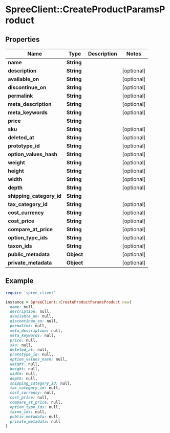 # SpreeClient::CreateProductParamsProduct

## Properties

| Name | Type | Description | Notes |
| ---- | ---- | ----------- | ----- |
| **name** | **String** |  |  |
| **description** | **String** |  | [optional] |
| **available_on** | **String** |  | [optional] |
| **discontinue_on** | **String** |  | [optional] |
| **permalink** | **String** |  | [optional] |
| **meta_description** | **String** |  | [optional] |
| **meta_keywords** | **String** |  | [optional] |
| **price** | **String** |  |  |
| **sku** | **String** |  | [optional] |
| **deleted_at** | **String** |  | [optional] |
| **prototype_id** | **String** |  | [optional] |
| **option_values_hash** | **String** |  | [optional] |
| **weight** | **String** |  | [optional] |
| **height** | **String** |  | [optional] |
| **width** | **String** |  | [optional] |
| **depth** | **String** |  | [optional] |
| **shipping_category_id** | **String** |  |  |
| **tax_category_id** | **String** |  | [optional] |
| **cost_currency** | **String** |  | [optional] |
| **cost_price** | **String** |  | [optional] |
| **compare_at_price** | **String** |  | [optional] |
| **option_type_ids** | **String** |  | [optional] |
| **taxon_ids** | **String** |  | [optional] |
| **public_metadata** | **Object** |  | [optional] |
| **private_metadata** | **Object** |  | [optional] |

## Example

```ruby
require 'spree_client'

instance = SpreeClient::CreateProductParamsProduct.new(
  name: null,
  description: null,
  available_on: null,
  discontinue_on: null,
  permalink: null,
  meta_description: null,
  meta_keywords: null,
  price: null,
  sku: null,
  deleted_at: null,
  prototype_id: null,
  option_values_hash: null,
  weight: null,
  height: null,
  width: null,
  depth: null,
  shipping_category_id: null,
  tax_category_id: null,
  cost_currency: null,
  cost_price: null,
  compare_at_price: null,
  option_type_ids: null,
  taxon_ids: null,
  public_metadata: null,
  private_metadata: null
)
```

